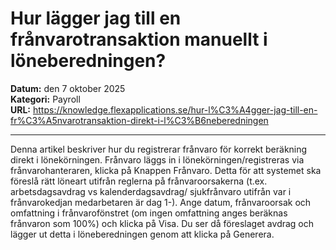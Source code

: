 # Hur lägger jag till en frånvarotransaktion manuellt i löneberedningen?

**Datum:** den 7 oktober 2025  
**Kategori:** Payroll  
**URL:** https://knowledge.flexapplications.se/hur-l%C3%A4gger-jag-till-en-fr%C3%A5nvarotransaktion-direkt-i-l%C3%B6neberedningen

---

Denna artikel beskriver hur du registrerar frånvaro för korrekt beräkning direkt i lönekörningen.
Frånvaro läggs in i lönekörningen/registreras via frånvarohanteraren, klicka på Knappen Frånvaro.
Detta för att systemet ska föreslå rätt löneart utifrån reglerna på frånvaroorsakerna (t.ex. arbetsdagsavdrag vs kalenderdagsavdrag/ sjukfrånvaro utifrån var i frånvarokedjan medarbetaren är dag 1-).
Ange datum, frånvaroorsak och omfattning i frånvarofönstret (om ingen omfattning anges beräknas frånvaron som 100%) och klicka på Visa. Du ser då föreslaget avdrag och lägger ut detta i löneberedningen genom att klicka på Generera.
